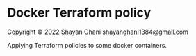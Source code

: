 # Docker Terraform policy

Copyright © 2022 Shayan Ghani shayanghani1384@gmail.com

Applying Terraform policies to some docker containers.
